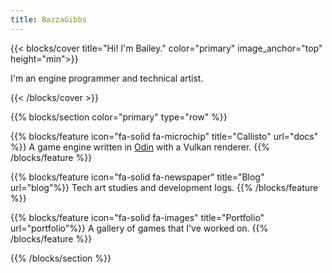 ```yaml
---
title: BazzaGibbs
---
```


{{< blocks/cover title="Hi! I'm Bailey." color="primary" image_anchor="top" height="min">}}
<p class="lead mt-5">I'm an engine programmer and technical artist.</p>
{{< /blocks/cover >}}


{{% blocks/section color="primary" type="row" %}}

{{% blocks/feature icon="fa-solid fa-microchip" title="Callisto" url="docs" %}}
A game engine written in [Odin](https://odin-lang.org) with a Vulkan renderer.
{{% /blocks/feature %}}

{{% blocks/feature icon="fa-solid fa-newspaper" title="Blog" url="blog"%}}
Tech art studies and development logs.
{{% /blocks/feature %}}

{{% blocks/feature icon="fa-solid fa-images" title="Portfolio" url="portfolio"%}}
A gallery of games that I've worked on.
{{% /blocks/feature %}}
<!--
{{% blocks/feature icon="fa-solid fa-database" title="Galileo" url="docs/galileo"%}}
An asset file storage system used in my game engines.
{{% /blocks/feature %}}

{{% blocks/feature icon="fa-solid fa-mobile-retro" title="Adrastea"%}}
A specialised, experimental game engine for the [Playdate](https://play.date/) handheld game console. Features a 3D 1-bit software renderer.
{{% /blocks/feature %}}
-->


{{% /blocks/section %}}



